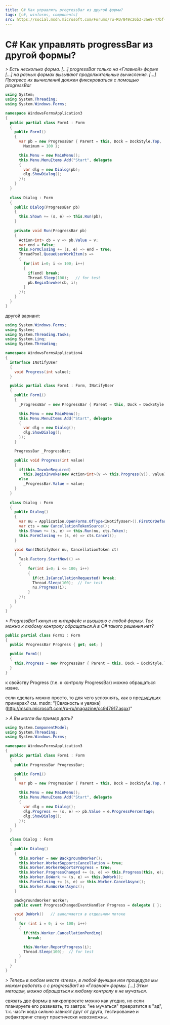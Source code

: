 ```yaml
---
title: C# Как управлять progressBar из другой формы?
tags: [c#, winforms, components]
src: https://social.msdn.microsoft.com/Forums/ru-RU/849c26b3-3ae8-47bf-a649-f2d9256fca07/c-progressbar-?forum=fordesktopru
---
```

# C# Как управлять progressBar из другой формы?
*> Есть несколько форма. [...] progressBar только на «Главной» форме [...] на разных формах вызывают продолжительные вычисления. [...] Прогресс их вычислений должен фиксироваться с помощью progressBar*
```c#
using System;
using System.Threading;
using System.Windows.Forms;

namespace WindowsFormsApplication3
{
  public partial class Form1 : Form
  {
    public Form1()
    {
      var pb = new ProgressBar { Parent = this, Dock = DockStyle.Top, 
        Maximum = 100 };

      this.Menu = new MainMenu();
      this.Menu.MenuItems.Add("Start", delegate 
      {
        var dlg = new Dialog(pb);
        dlg.ShowDialog();
      });
    }
  }
  
  class Dialog : Form
  {
    public Dialog(ProgressBar pb)
    {
      this.Shown += (s, e) => this.Run(pb);
    }
  
    private void Run(ProgressBar pb)
    {
      Action<int> cb = v => pb.Value = v;
      var end = false;
      this.FormClosing += (s, e) => end = true;
      ThreadPool.QueueUserWorkItem(s => 
      {
        for(int i=0; i <= 100; i++)
        {
          if(end) break;
          Thread.Sleep(100);   // for test
          pb.BeginInvoke(cb, i);
        }                
      });
    }
  }
}
```
другой вариант:
```c#
using System.Windows.Forms;
using System;
using System.Threading.Tasks;
using System.Linq;
using System.Threading;

namespace WindowsFormsApplication4
{
  interface INotifyUser
  {
    void Progress(int value);
  }

  public partial class Form1 : Form, INotifyUser
  {
    public Form1()
    {
      _ProgressBar = new ProgressBar { Parent = this, Dock = DockStyle.Top, Maximum = 100 };

      this.Menu = new MainMenu();
      this.Menu.MenuItems.Add("Start", delegate 
      {
        var dlg = new Dialog();
        dlg.ShowDialog();
      });
    }

    ProgressBar _ProgressBar;

    public void Progress(int value)
    {
      if(this.InvokeRequired)
        this.BeginInvoke(new Action<int>(v => this.Progress(v)), value);
      else
        _ProgressBar.Value = value;
    }
  }
  
  class Dialog : Form
  {
    public Dialog()
    {
      var nu = Application.OpenForms.OfType<INotifyUser>().FirstOrDefault();
      var cts = new CancellationTokenSource();
      this.Shown += (s, e) => this.Run(nu, cts.Token);
      this.FormClosing += (s, e) => cts.Cancel();
    }
  
    void Run(INotifyUser nu, CancellationToken ct)
    {
      Task.Factory.StartNew(() => 
      {
          for(int i=0; i <= 100; i++)
          {
            if(ct.IsCancellationRequested) break;
            Thread.Sleep(100);  // for test
            nu.Progress(i);
          }
      });
    }
  }
}
```
*> ProgressBar1 кинул на интерфейс и вызываю с любой формы. Так можно к любому контролу обращаться.А в C# такого решения нет?*
```c#
public partial class Form1 : Form
{
  public ProgressBar Progress { get; set; }

  public Form1()
  {
    this.Progress = new ProgressBar { Parent = this, Dock = DockStyle.Top };
  }
}
```
к свойству Progress (т.е. к контролу ProgressBar) можно обращаться извне.

если сделать можно просто, то для чего усложнять, как в предыдущих примерах? 
см. msdn: "[Связность и увязка] (http://msdn.microsoft.com/ru-ru/magazine/cc947917.aspx)"

*> А Вы могли бы пример дать?*
```c#
using System.ComponentModel;
using System.Threading;
using System.Windows.Forms;

namespace WindowsFormsApplication3
{
  public partial class Form1 : Form
  {
    public ProgressBar ProgressBar;

    public Form1()
    {
      var pb = new ProgressBar { Parent = this, Dock = DockStyle.Top, Maximum = 100 };

      this.Menu = new MainMenu();
      this.Menu.MenuItems.Add("Start", delegate
      {
        var dlg = new Dialog();
        dlg.Progress += (s, e) => pb.Value = e.ProgressPercentage;
        dlg.ShowDialog();
      });
    }
  }

  class Dialog : Form
  {
    public Dialog()
    {
      this.Worker = new BackgroundWorker();
      this.Worker.WorkerSupportsCancellation = true;
      this.Worker.WorkerReportsProgress = true;
      this.Worker.ProgressChanged += (s, e) => this.Progress(this, e);
      this.Worker.DoWork += (s, e) => this.DoWork();
      this.FormClosing += (s, e) => this.Worker.CancelAsync();
      this.Worker.RunWorkerAsync();
    }

    BackgroundWorker Worker;
    public event ProgressChangedEventHandler Progress = delegate { };

    void DoWork()   // выполняется в отдельном потоке
    {
      for (int i = 0; i <= 100; i++)
      {
        if(this.Worker.CancellationPending)
          break;

        this.Worker.ReportProgress(i);
        Thread.Sleep(100);  // for test
      }
    }
  }
}
```
*> Теперь в любом месте «trees», в любой функции или процедуре мы можем работать с с progressBar1 из «Главной» формы. [...] Этим методом, можно обращаться к любому контролу и не мучаться.*

связать две формы в микропроекте можно как угодно, но если планируете его развивать, то завтра: "не мучаться" превратится в "ад", т.к. части кода сильно зависят друг от друга, тестирование и  рефакторинг станут практически невозможны.
